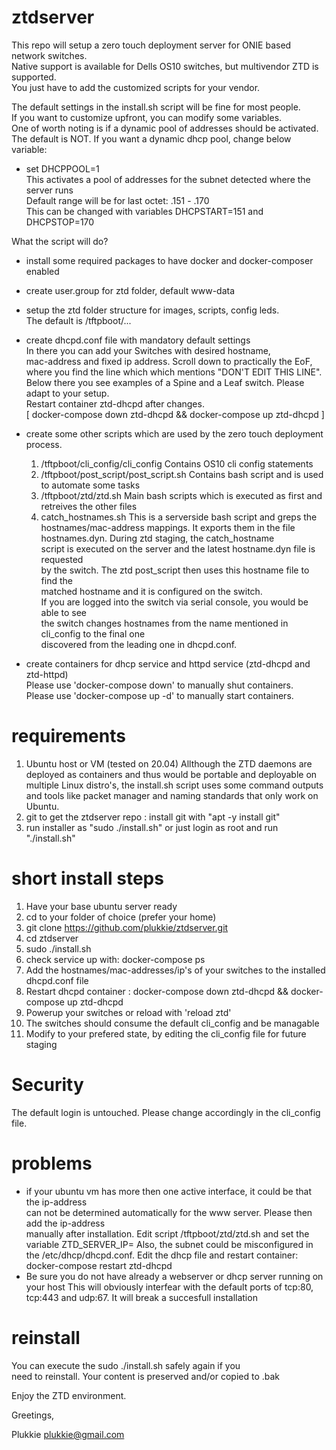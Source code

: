 # ztdserver
This repo will setup a zero touch deployment server for ONIE based network switches.  
Native support is available for Dells OS10 switches, but multivendor ZTD is supported.  
You just have to add the customized scripts for your vendor.  

The default settings in the install.sh script will be fine for most people.  
If you want to customize upfront, you can modify some variables.  
One of worth noting is if a dynamic pool of addresses should be activated.  
The default is NOT. If you want a dynamic dhcp pool, change below variable:  

* set DHCPPOOL=1  
  This activates a pool of addresses for the subnet detected where the server runs  
  Default range will be for last octet: .151 - .170  
  This can be changed with variables DHCPSTART=151 and DHCPSTOP=170  

What the script will do?
- install some required packages to have docker and docker-composer enabled
- create user.group for ztd folder, default www-data
- setup the ztd folder structure for images, scripts, config leds.  
  The default is /tftpboot/...
- create dhcpd.conf file with mandatory default settings  
  In there you can add your Switches with desired hostname,  
  mac-address and fixed ip address. Scroll down to practically the EoF,  
  where you find the line which which mentions "DON'T EDIT THIS LINE".  
  Below there you see examples of a Spine and a Leaf switch.
  Please adapt to your setup.  
  Restart container ztd-dhcpd after changes.  
  [ docker-compose down ztd-dhcpd && docker-compose up ztd-dhcpd ]
- create some other scripts which are used by the zero touch deployment process. 
  1. /tftpboot/cli_config/cli_config 
     Contains OS10 cli config statements
  2. /tftpboot/post_script/post_script.sh
     Contains bash script and is used to automate some tasks
  3. /tftpboot/ztd/ztd.sh
     Main bash scripts which is executed as first and retreives the other files
  4. catch_hostnames.sh
     This is a serverside bash script and greps the hostnames/mac-address mappings.
     It exports them in the file hostnames.dyn. During ztd staging, the catch_hostname  
     script is executed on the server and the latest hostname.dyn file is requested  
     by the switch. The ztd post_script then uses this hostname file to find the  
     matched hostname and it is configured on the switch.  
     If you are logged into the switch via serial console, you would be able to see  
     the switch changes hostnames from the name mentioned in cli_config to the final one  
     discovered from the leading one in dhcpd.conf.
     
- create containers for dhcp service and httpd service (ztd-dhcpd and ztd-httpd)  
  Please use 'docker-compose down' to manually shut containers.  
  Please use 'docker-compose up -d' to manually start containers.

# requirements
1. Ubuntu host or VM (tested on 20.04)
   Allthough the ZTD daemons are deployed as containers and thus would be portable
   and deployable on multiple Linux distro's, the install.sh script uses some command
   outputs and tools like packet manager and naming standards that only work on Ubuntu.
2. git to get the ztdserver repo : install git with "apt -y install git"
3. run installer as "sudo ./install.sh" or just login as root and run "./install.sh"
 
# short install steps
1. Have your base ubuntu server ready
2. cd to your folder of choice (prefer your home)
3. git clone https://github.com/plukkie/ztdserver.git
4. cd ztdserver
5. sudo ./install.sh
6. check service up with: docker-compose ps
7. Add the hostnames/mac-addresses/ip's of your switches to the installed dhcpd.conf file  
8. Restart dhcpd container : docker-compose down ztd-dhcpd && docker-compose up ztd-dhcpd
9. Powerup your switches or reload with 'reload ztd'
10. The switches should consume the default cli_config and be managable
11. Modify to your prefered state, by editing the cli_config file for future staging  

# Security
The default login is untouched. Please change accordingly in the cli_config file.

# problems
- if your ubuntu vm has more then one active interface, it could be that the ip-address  
  can not be determined automatically for the www server. Please then add the ip-address  
  manually after installation. Edit script /tftpboot/ztd/ztd.sh and set the variable
  ZTD_SERVER_IP=<ip address of server interface>
  Also, the subnet could be misconfigured in the /etc/dhcp/dhcpd.conf.
  Edit the dhcp file and restart container: docker-compose restart ztd-dhcpd
- Be sure you do not have already a webserver or dhcp server running on your host
  This will obviously interfear with the default ports of tcp:80, tcp:443 and udp:67. 
  It will break a succesfull installation

# reinstall  
You can execute the sudo ./install.sh safely again if you  
need to reinstall. Your content is preserved and/or copied to .bak  

Enjoy the ZTD environment.  

Greetings,

Plukkie
plukkie@gmail.com

